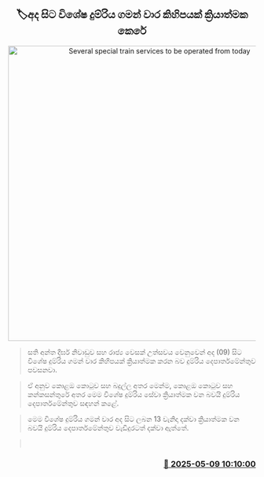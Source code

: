 <p align='center'><b><h2 align='center' title='Several special train services to be operated from today'>🏷අද සිට විශේෂ දුම්රිය ගමන් වාර කිහිපයක් ක්‍රියාත්මක කෙරේ</h2></b></p>
<p align='center'><img src='https://helakuru.sgp1.cdn.digitaloceanspaces.com/esana/images/lib/trainjaffna.jpg' width='600' alt='Several special train services to be operated from today'></p>

> සති අන්ත දීර්ඝ නිවාඩුව සහ රාජ්‍ය වෙසක් උත්සවය වෙනුවෙන් අද (09) සිට විශේෂ දුම්රිය ගමන් වාර කිහිපයක් ක්‍රියාත්මක කරන බව දුම්රිය දෙපාර්තමේන්තුව පවසනවා.

> ඒ අනුව කොළඔ කොටුව සහ බදුල්ල අතර මෙන්ම, කොළඔ කොටුව සහ කන්කසන්තුරේ අතර මෙම විශේෂ දුම්රිය සේවා ක්‍රියාත්මක වන බවයි දුම්රිය දෙපාර්තමේන්තුව සඳහන් කළේ.

> මෙම විශේෂ දුම්රිය ගමන් වාර අද සිට ලබන 13 වැනිදා දක්වා ක්‍රියාත්මක වන බවයි දුම්රිය දෙපාර්තමේන්තුව වැඩිදුරටත් දක්වා ඇත්තේ.

>  



<h3 align='right'><a href='https://www.helakuru.lk/esana/p/109959/'>📅 2025-05-09 10:10:00</a></h3>
